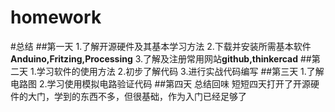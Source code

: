 # homework
#总结
##第一天
1.了解开源硬件及其基本学习方法
2.下载并安装所需基本软件**Anduino,Fritzing,Processing**
3.了解及注册常用网站**github,thinkercad**
##第二天
1.学习软件的使用方法
2.初步了解代码
3.进行实战代码编写
##第三天
1.了解电路图
2.学习使用模拟电路验证代码
##第四天
总结回味
短短四天打开了开源硬件的大门，学到的东西不多，但很基础，作为入门已经足够了

